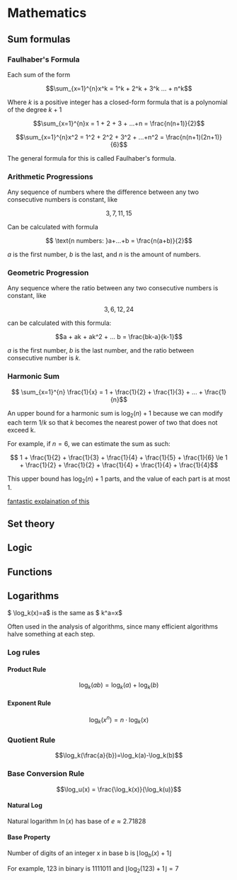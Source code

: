 # Mathematics

## Sum formulas

### Faulhaber's Formula
Each sum of the form

$$\sum_{x=1}^{n}x^k = 1^k + 2^k + 3^k ... + n^k$$

Where $k$ is a positive integer has a closed-form formula that is a polynomial of the degree $k+1$

$$\sum_{x=1}^{n}x = 1 + 2 + 3 + ...+n = \frac{n(n+1)}{2}$$

$$\sum_{x=1}^{n}x^2 = 1^2 + 2^2 + 3^2 + ...+n^2 = \frac{n(n+1)(2n+1)}{6}$$

The general formula for this is called Faulhaber's formula.

### Arithmetic Progressions

Any sequence of numbers where the difference between any two consecutive numbers is constant, like

$$ 3, 7, 11, 15 $$

Can be calculated with formula

$$ \text{n numbers: }a+...+b = \frac{n(a+b)}{2}$$

$a$ is the first number, $b$ is the last, and $n$ is the amount of numbers.

### Geometric Progression

Any sequence where the ratio between any two consecutive numbers is constant, like

$$3, 6, 12, 24$$

can be calculated with this formula:

$$a + ak + ak^2 + ... b = \frac{bk-a}{k-1}$$

$a$ is the first number, $b$ is the last number, and the ratio between consecutive number is $k$.

### Harmonic Sum

$$ \sum_{x=1}^{n} \frac{1}{x} = 1 + \frac{1}{2} + \frac{1}{3} + ... + \frac{1}{n}$$

An upper bound for a harmonic sum is $\log_2(n) + 1$ because we can modify each term $1/k$ so that $k$ becomes the nearest power of two that does not exceed k.

For example, if $n=6$, we can estimate the sum as such:

$$ 1 + \frac{1}{2} + \frac{1}{3} + \frac{1}{4} + \frac{1}{5} + \frac{1}{6} \le 1 + \frac{1}{2} + \frac{1}{2} + \frac{1}{4} + \frac{1}{4} + \frac{1}{4}$$

This upper bound has $\log_2(n)+1$ parts, and the value of each part is at most 1.

[fantastic explaination of this](https://www.cs.umd.edu/class/spring2016/cmsc351-0101/harmonic.pdf)

## Set theory

## Logic

## Functions

## Logarithms

$ \log_k(x)=a$ is the same as $ k^a=x$

Often used in the analysis of algorithms, since many efficient algorithms halve something at each step.

### Log rules

#### Product Rule

$$\log_k(ab)=\log_k(a)+\log_k(b)$$

#### Exponent Rule

$$\log_k(x^n)=n\cdot\log_k(x)$$

### Quotient Rule

$$\log_k(\frac{a}{b})=\log_k(a)-\log_k(b)$$

### Base Conversion Rule

$$\log_u(x) = \frac{\log_k(x)}{\log_k(u)}$$

#### Natural Log

Natural logarithm $\ln(x)$ has base of $e\approx2.71828$

#### Base Property

Number of digits of an integer x in base b is $\lfloor\log_b(x)+1\rfloor$

For example, 123 in binary is 1111011 and $\lfloor\log_2(123)+1\rfloor=7$
